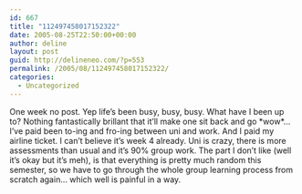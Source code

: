 ```yaml
---
id: 667
title: "112497458017152322"
date: 2005-08-25T22:50:00+00:00
author: deline
layout: post
guid: http://delineneo.com/?p=553
permalink: /2005/08/112497458017152322/
categories:
  - Uncategorized
---
```

One week no post. Yep life&#8217;s been busy, busy, busy. What have I been up to? Nothing fantastically brillant that it&#8217;ll make one sit back and go \*wow\*&#8230; I&#8217;ve paid been to-ing and fro-ing between uni and work. And I paid my airline ticket. I can&#8217;t believe it&#8217;s week 4 already. Uni is crazy, there is more assessments than usual and it&#8217;s 90% group work. The part I don&#8217;t like (well it&#8217;s okay but it&#8217;s meh), is that everything is pretty much random this semester, so we have to go through the whole group learning process from scratch again&#8230; which well is painful in a way.
